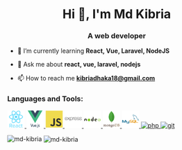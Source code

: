 <h1 align="center">Hi 👋, I'm Md Kibria</h1>
<h3 align="center">A web developer</h3>

- 🌱 I’m currently learning **React, Vue, Laravel, NodeJS**

- 💬 Ask me about **react, vue, laravel, nodejs**

- 📫 How to reach me **kibriadhaka18@gmail.com**

<h3 align="left">Languages and Tools:</h3>
<p align="left"> 
    <a href="https://reactjs.org/" target="_blank" rel="noreferrer"> 
        <img
            src="https://raw.githubusercontent.com/devicons/devicon/master/icons/react/react-original-wordmark.svg"
            alt="react" width="40" height="40" /> 
    </a>
     <a href="https://vuejs.org/" target="_blank" rel="noreferrer"> 
        <img
            src="https://raw.githubusercontent.com/devicons/devicon/master/icons/vuejs/vuejs-original-wordmark.svg"
            alt="vuejs" width="40" height="40" />
    </a>
    <a href="https://developer.mozilla.org/en-US/docs/Web/JavaScript" target="_blank" rel="noreferrer"> 
        <img
            src="https://raw.githubusercontent.com/devicons/devicon/master/icons/javascript/javascript-original.svg"
            alt="javascript" width="40" height="40" />
    </a> 
    <a href="https://expressjs.com" target="_blank" rel="noreferrer">
        <img src="https://raw.githubusercontent.com/devicons/devicon/master/icons/express/express-original-wordmark.svg"
            alt="express" width="40" height="40" />
    </a> 
    <a href="https://nodejs.org" target="_blank" rel="noreferrer"> 
        <img
        src="https://raw.githubusercontent.com/devicons/devicon/master/icons/nodejs/nodejs-original-wordmark.svg"
        alt="nodejs" width="40" height="40" />
    </a>
    <a href="https://www.mongodb.com/" target="_blank" rel="noreferrer"> <img
        src="https://raw.githubusercontent.com/devicons/devicon/master/icons/mongodb/mongodb-original-wordmark.svg"
        alt="mongodb" width="40" height="40" />
    </a>
    <a href="https://www.mysql.com/" target="_blank" rel="noreferrer">
        <img
        src="https://raw.githubusercontent.com/devicons/devicon/master/icons/mysql/mysql-original-wordmark.svg"
        alt="mysql" width="40" height="40" /> 
    </a>
    <a href="https://laravel.com/" target="_blank" rel="noreferrer">
        <img src="https://laravel.com/img/logotype.min.svg" alt="php" width="40" height="40" />
    </a>
    <a href="https://git-scm.com/" target="_blank" rel="noreferrer"> 
        <img src="https://www.vectorlogo.zone/logos/git-scm/git-scm-icon.svg" alt="git" width="40" height="40" /> 
    </a>
    <!-- Linux is comment
    <a href="https://www.linux.org/" target="_blank" rel="noreferrer"> 
        <img src="https://raw.githubusercontent.com/devicons/devicon/master/icons/linux/linux-original.svg" alt="linux" width="40" height="40" />
    </a> 
    -->   
<p><img align="left"
        src="https://github-readme-stats.vercel.app/api/top-langs?username=md-kibria&show_icons=true&locale=en&layout=compact"
        alt="md-kibria" /></p>

<p>&nbsp;<img align="center"
        src="https://github-readme-stats.vercel.app/api?username=md-kibria&show_icons=true&locale=en" alt="md-kibria" />
</p>

<!-- 

<p align="left"> 
    <a href="https://reactjs.org/" target="_blank" rel="noreferrer"> 
        <img
            src="https://raw.githubusercontent.com/devicons/devicon/master/icons/react/react-original-wordmark.svg"
            alt="react" width="40" height="40" /> 
    </a>
     <a href="https://vuejs.org/" target="_blank" rel="noreferrer"> 
        <img
            src="https://raw.githubusercontent.com/devicons/devicon/master/icons/vuejs/vuejs-original-wordmark.svg"
            alt="vuejs" width="40" height="40" />
    </a>
    <a href="https://redux.js.org" target="_blank" rel="noreferrer">
        <img src="https://raw.githubusercontent.com/devicons/devicon/master/icons/redux/redux-original.svg" alt="redux"
            width="40" height="40" />
    </a>
    <a href="https://tailwindcss.com/" target="_blank" rel="noreferrer">
        <img
            src="https://www.vectorlogo.zone/logos/tailwindcss/tailwindcss-icon.svg" alt="tailwind" width="40"
            height="40" />
    </a>
    <a href="https://sass-lang.com" target="_blank" rel="noreferrer"> 
        <img
            src="https://raw.githubusercontent.com/devicons/devicon/master/icons/sass/sass-original.svg" alt="sass"
            width="40" height="40" /> 
    </a>
    <a href="https://nextjs.org/" target="_blank" rel="noreferrer">
        <img src="https://cdn.worldvectorlogo.com/logos/nextjs-2.svg" alt="nextjs" width="40" height="40" /> 
    </a>
    <a href="https://getbootstrap.com" target="_blank" rel="noreferrer"> 
        <img
            src="https://raw.githubusercontent.com/devicons/devicon/master/icons/bootstrap/bootstrap-plain-wordmark.svg"
            alt="bootstrap" width="40" height="40" /> 
    </a> 
    <a href="https://www.w3.org/html/" target="_blank" rel="noreferrer"> <img
        src="https://raw.githubusercontent.com/devicons/devicon/master/icons/html5/html5-original-wordmark.svg"
        alt="html5" width="40" height="40" /> 
    </a> 
    <a href="https://www.w3schools.com/css/" target="_blank"rel="noreferrer"> 
        <img
            src="https://raw.githubusercontent.com/devicons/devicon/master/icons/css3/css3-original-wordmark.svg"
            alt="css3" width="40" height="40" />    
    </a>
    <a href="https://developer.mozilla.org/en-US/docs/Web/JavaScript" target="_blank" rel="noreferrer"> 
        <img
            src="https://raw.githubusercontent.com/devicons/devicon/master/icons/javascript/javascript-original.svg"
            alt="javascript" width="40" height="40" />
    </a> 
    <a href="https://www.typescriptlang.org/" target="_blank" rel="noreferrer"> 
        <img
            src="https://raw.githubusercontent.com/devicons/devicon/master/icons/typescript/typescript-original.svg"
            alt="typescript" width="40" height="40"
        />
    </a>
    <a href="https://graphql.org" target="_blank" rel="noreferrer"> 
        <img src="https://www.vectorlogo.zone/logos/graphql/graphql-icon.svg" alt="graphql" width="40" height="40" />
    </a> 
    <a href="https://www.mongodb.com/" target="_blank" rel="noreferrer"> <img
        src="https://raw.githubusercontent.com/devicons/devicon/master/icons/mongodb/mongodb-original-wordmark.svg"
        alt="mongodb" width="40" height="40" />
    </a>
    <a href="https://www.mysql.com/" target="_blank" rel="noreferrer">
        <img
        src="https://raw.githubusercontent.com/devicons/devicon/master/icons/mysql/mysql-original-wordmark.svg"
        alt="mysql" width="40" height="40" /> 
    </a>
    <a href="https://expressjs.com" target="_blank" rel="noreferrer">
        <img src="https://raw.githubusercontent.com/devicons/devicon/master/icons/express/express-original-wordmark.svg"
            alt="express" width="40" height="40" />
    </a> 
    <a href="https://nodejs.org" target="_blank" rel="noreferrer"> 
        <img
        src="https://raw.githubusercontent.com/devicons/devicon/master/icons/nodejs/nodejs-original-wordmark.svg"
        alt="nodejs" width="40" height="40" />
    </a>
    <a href="https://pugjs.org" target="_blank" rel="noreferrer"> <img
        src="https://cdn.worldvectorlogo.com/logos/pug.svg" alt="pug" width="40" height="40" /> 
    </a>
    <a href="https://www.php.net" target="_blank" rel="noreferrer">
        <img src="https://raw.githubusercontent.com/devicons/devicon/master/icons/php/php-original.svg" alt="php" width="40" height="40" />
    </a>
    <a href="https://git-scm.com/" target="_blank" rel="noreferrer"> 
        <img src="https://www.vectorlogo.zone/logos/git-scm/git-scm-icon.svg" alt="git" width="40" height="40" /> 
    </a> 
    <a href="https://postman.com" target="_blank" rel="noreferrer"> 
        <img src="https://www.vectorlogo.zone/logos/getpostman/getpostman-icon.svg" alt="postman" width="40" height="40" /> 
    </a>
    
    
    <a href="https://www.linux.org/" target="_blank" rel="noreferrer"> 
        <img src="https://raw.githubusercontent.com/devicons/devicon/master/icons/linux/linux-original.svg" alt="linux" width="40" height="40" />
    </a> 
    
    <a href="https://www.figma.com/" target="_blank" rel="noreferrer"> 
        <img src="https://www.vectorlogo.zone/logos/figma/figma-icon.svg" alt="figma" width="40" height="40" /> 
    </a> 
<p><img align="left"
        src="https://github-readme-stats.vercel.app/api/top-langs?username=md-kibria&show_icons=true&locale=en&layout=compact"
        alt="md-kibria" /></p>

<p>&nbsp;<img align="center"
        src="https://github-readme-stats.vercel.app/api?username=md-kibria&show_icons=true&locale=en" alt="md-kibria" />
</p>

 -->

<!--
**md-kibria/md-kibria** is a ✨ _special_ ✨ repository because its `README.md` (this file) appears on your GitHub profile.

Here are some ideas to get you started:

- 🔭 I’m currently working on ...
- 🌱 I’m currently learning ...
- 👯 I’m looking to collaborate on ...
- 🤔 I’m looking for help with ...
- 💬 Ask me about ...
- 📫 How to reach me: ...
- 😄 Pronouns: ...
- ⚡ Fun fact: ...
-->
